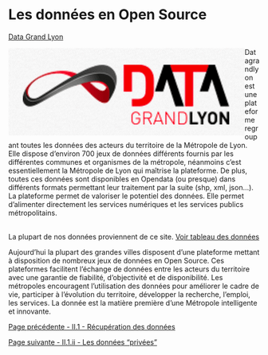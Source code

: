 # Les données en Open Source

[Data Grand Lyon](https://data.grandlyon.com/accueil)

<img align="left" src="datagrandlyon.png">
Datagrandlyon est une plateforme regroupant toutes les données des acteurs du territoire de la Métropole de Lyon. Elle dispose d’environ 700 jeux de données différents fournis par les différentes communes et organismes de la métropole, néanmoins c’est essentiellement la Métropole de Lyon qui maîtrise la plateforme. De plus, toutes ces données sont disponibles en Opendata (ou presque) dans différents formats permettant leur traitement par la suite (shp, xml, json…). La plateforme permet de valoriser le potentiel des données. Elle permet d’alimenter directement les services numériques et les services publics métropolitains.

<br/>
<br/>


La plupart de nos données proviennent de ce site. [Voir tableau des données](tableau_donnees)


Aujourd’hui la plupart des grandes villes disposent d’une plateforme mettant à disposition de nombreux jeux de données en Open Source. Ces plateformes facilitent l’échange de données entre les acteurs du territoire avec une garantie de fiabilité, d’objectivité et de disponibilité. Les métropoles encouragent l’utilisation des données pour améliorer le cadre de vie, participer à l’évolution du territoire, développer la recherche, l’emploi, les services. La donnée est la matière première d’une Métropole intelligente et innovante. 


[Page précédente - II.1 - Récupération des données](Recuperation_donnees)

[Page suivante - II.1.ii - Les données “privées”](donnees_privees)